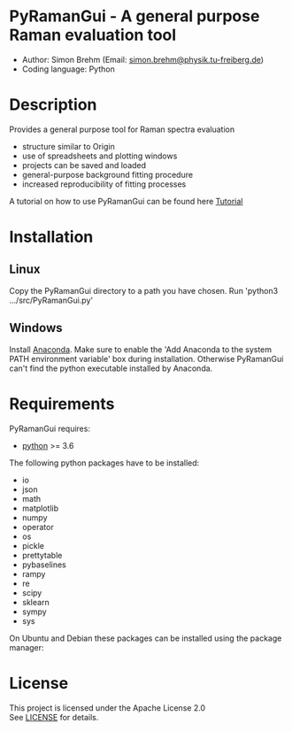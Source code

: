 # PyRamanGui - A general purpose Raman evaluation tool 
  - Author: Simon Brehm (Email: simon.brehm@physik.tu-freiberg.de) 
  - Coding language: Python 

# Description
Provides a general purpose tool for Raman spectra evaluation
  - structure similar to Origin 
  - use of spreadsheets and plotting windows
  - projects can be saved and loaded
  - general-purpose background fitting procedure
  - increased reproducibility of fitting processes 
  
A tutorial on how to use PyRamanGui can be found here [Tutorial](doc/README.md)

# Installation
## Linux
Copy the PyRamanGui directory to a path you have chosen. 
Run 'python3 .../src/PyRamanGui.py'

## Windows
Install [Anaconda](https://www.anaconda.com/products/distribution). Make sure to enable the 'Add Anaconda to the system 
PATH environment variable' box during installation. Otherwise PyRamanGui can't find the python executable installed 
by Anaconda.


# Requirements
PyRamanGui requires:
  - [python](https://www.python.org/downloads/) >= 3.6
  
The following python packages have to be installed:
  - io
  - json
  - math
  - matplotlib
  - numpy
  - operator
  - os
  - pickle
  - prettytable
  - pybaselines
  - rampy
  - re
  - scipy
  - sklearn
  - sympy
  - sys

On Ubuntu and Debian these packages can be installed using the package manager:



# License
This project is licensed under the Apache License 2.0   
See [LICENSE](LICENSE) for details.
